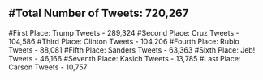 #Total Number of Tweets: 720,267 
---
#First Place: Trump Tweets - 289,324
#Second Place: Cruz Tweets - 104,586
#Third Place: Clinton Tweets - 104,206
#Fourth Place: Rubio Tweets - 88,081
#Fifth Place: Sanders Tweets - 63,363
#Sixth Place: Jeb! Tweets - 46,166
#Seventh Place: Kasich Tweets - 13,785
#Last Place: Carson Tweets - 10,757
